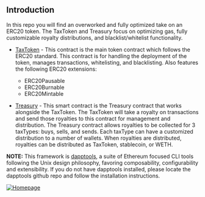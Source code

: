 ## Introduction

In this repo you will find an overworked and fully optimized take on an ERC20 token. The TaxToken and Treasury focus on optimizing gas, fully customizable royalty distributions, and blacklist/whitelist functionality.

- [TaxToken](./src/TaxToken.sol) - This contract is the main token contract which follows the ERC20 standard. This contract is for handling the deployment of the token, manages transactions, whitelisting, and blacklisting. Also features the following ERC20 extensions:
  - ERC20Pausable
  - ERC20Burnable
  - ERC20Mintable
  
- [Treasury](./src/Treasury.sol) - This smart contract is the Treasury contract that works alongside the TaxToken. The TaxToken will take a royalty on transactions and send those royalties to this contract for management and distribution. The Treasury contract allows royalties to be collected for 3 taxTypes: buys, sells, and sends. Each taxType can have a customized distribution to a number of wallets. When royalties are distributed, royalties can be distributed as TaxToken, stablecoin, or WETH.

**NOTE:** This framework is [dapptools](https://github.com/dapphub/dapptools), a suite of Ethereum focused CLI tools following the Unix design philosophy, favoring composability, configurability and extensibility. If you do not have dapptools installed, please locate the dapptools github repo and follow the installation instructions.

[![Homepage](https://img.shields.io/badge/Elevate%20Software-Homepage-brightgreen)](https://www.elevatesoftware.io/)